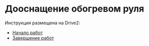 # Дооснащение обогревом руля

Инструкция размещена на Drive2:

- <a href="https://www.drive2.ru/l/699277026833471865/" target="_blank">Начало работ</a>
- <a href="https://www.drive2.ru/l/701546143955289609/" target="_blank">Завершение работ</a>
